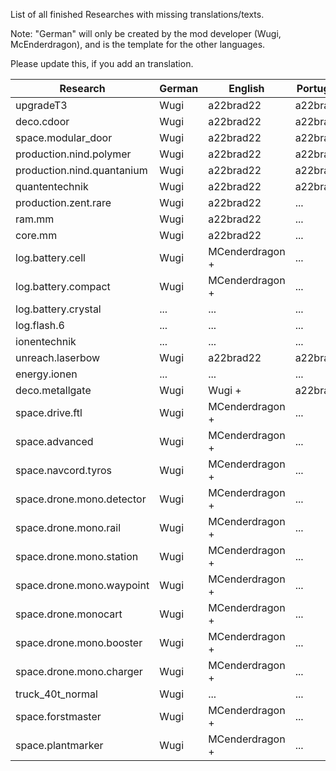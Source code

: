 List of all finished Researches with missing translations/texts.

Note: "German" will only be created by the mod developer (Wugi, McEnderdragon), and is the template for the other languages.

Please update this, if you add an translation.

Research  | German | English | Portugese | French
--------- | ------ | ------- | --------- | ------
upgradeT3 | Wugi | a22brad22 | a22brad22 | NeoFight92 
deco.cdoor | Wugi | a22brad22 | a22brad22 | NeoFight92 
space.modular_door | Wugi | a22brad22 | a22brad22 | NeoFight92 
production.nind.polymer | Wugi | a22brad22 | a22brad22 | NeoFight92 
production.nind.quantanium | Wugi | a22brad22 | a22brad22 | NeoFight92 
quantentechnik | Wugi | a22brad22 | a22brad22 | NeoFight92 
production.zent.rare | Wugi | a22brad22 | ... | NeoFight92 
ram.mm | Wugi | a22brad22 | ... | NeoFight92 
core.mm | Wugi | a22brad22 | ... | NeoFight92 
log.battery.cell | Wugi | MCenderdragon + | ... | ... 
log.battery.compact | Wugi | MCenderdragon + | ... | ... 
log.battery.crystal | ... | ... | ... | ... 
log.flash.6 | ... | ... | ... | ... 
ionentechnik | ... | ... | ... | ... 
unreach.laserbow | Wugi | a22brad22 | a22brad22 | NeoFight92 
energy.ionen | ... | ... | ... | ... 
deco.metallgate | Wugi | Wugi + | a22brad22 | ...
space.drive.ftl | Wugi | MCenderdragon + | ... | ...
space.advanced | Wugi | MCenderdragon + | ... | ...
space.navcord.tyros | Wugi | MCenderdragon + | ... | ...
space.drone.mono.detector | Wugi | MCenderdragon + | ... | ...
space.drone.mono.rail | Wugi | MCenderdragon + | ... | ...
space.drone.mono.station | Wugi | MCenderdragon + | ... | ...
space.drone.mono.waypoint | Wugi | MCenderdragon + | ... | ...
space.drone.monocart | Wugi | MCenderdragon + | ... | ...
space.drone.mono.booster | Wugi | MCenderdragon + | ... | ...
space.drone.mono.charger | Wugi | MCenderdragon + | ... | ...
truck_40t_normal | Wugi | ... | ... | ...
space.forstmaster | Wugi | MCenderdragon + | ... | ...
space.plantmarker | Wugi | MCenderdragon + | ... | ...
